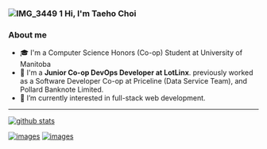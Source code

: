 ###  ![IMG_3449 1](https://user-images.githubusercontent.com/48103834/122159026-3c953f00-ce33-11eb-9f90-a4d987665670.png) Hi, I'm Taeho Choi

### About me
-  🎓 I'm a Computer Science Honors (Co-op) Student at University of Manitoba
-  👋 I'm a **Junior Co-op DevOps Developer at LotLinx**. previously worked as a Software Developer Co-op at Priceline (Data Service Team), and Pollard Banknote Limited.
-  👀 I’m currently interested in full-stack web development.

--- 
[![github stats](https://github-readme-stats.vercel.app/api?username=Taehoya&count_private=true&show_icons=true&theme=dark&hide=stars,issues)](https://github.com/Taehoya)
<br>

[![images](https://img.shields.io/badge/LinkedIn-0077B5?style=for-the-badge&logo=linkedin&logoColor=white)](https://www.linkedin.com/in/Taehoya/)
[![images](https://img.shields.io/badge/Gmail-D14836?style=for-the-badge&logo=gmail&logoColor=white)](mailto:cth6809@gmail.com)
